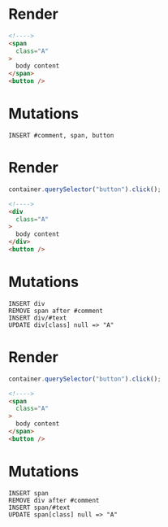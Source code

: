 # Render
```html
<!---->
<span
  class="A"
>
  body content
</span>
<button />
```

# Mutations
```
INSERT #comment, span, button
```

# Render
```js
container.querySelector("button").click();
```
```html
<!---->
<div
  class="A"
>
  body content
</div>
<button />
```

# Mutations
```
INSERT div
REMOVE span after #comment
INSERT div/#text
UPDATE div[class] null => "A"
```

# Render
```js
container.querySelector("button").click();
```
```html
<!---->
<span
  class="A"
>
  body content
</span>
<button />
```

# Mutations
```
INSERT span
REMOVE div after #comment
INSERT span/#text
UPDATE span[class] null => "A"
```